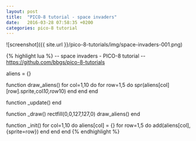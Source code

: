 ```yaml
---
layout: post
title:  "PICO-8 tutorial - space invaders"
date:   2016-03-28 07:58:35 +0200
categories: pico-8 tutorial
---
```


![screenshot]({{ site.url }}/pico-8-tutorials/img/space-invaders-001.png)

{% highlight lua %}
-- space invaders - PICO-8 tutorial
-- https://github.com/bbgs/pico-8-tutorials

aliens = {}

function draw_aliens()
  for col=1,10 do
    for row=1,5 do
      spr(aliens[col][row].sprite,col*10,row*10)
    end
  end
end

function _update()
end

function _draw()
  rectfill(0,0,127,127,0)
  draw_aliens()
end

function _init()
  for col=1,10 do
    aliens[col] = {}
    for row=1,5 do
      add(aliens[col], {sprite=row})
    end
  end
end
{% endhighlight %}

[github]: https://github.com/bbgs/pico-8-tutorials
